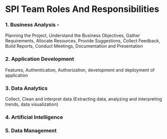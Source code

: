 # SPI Team Roles And Responsibilities

### 1. Business Analysis -
   Planning the Project, Understand the Business Objectives, Gather Requirements, Allocate Resources, Provide Suggestions, Collect Feedback, Build Reports, Conduct Meetings, Documentation and Presentation 


### 2. Application Development
   Features, Authentication, Authorization, development and deployment of application





### 3. Data Analytics
   Collect, Clean and interpret data 
    (Extracting data, analyzing and interpreting trends, data visualization)





### 4. Artificial Intelligence
   





### 5. Data Management





